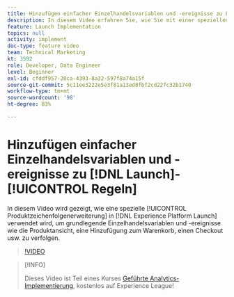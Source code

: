 ```yaml
---
title: Hinzufügen einfacher Einzelhandelsvariablen und -ereignisse zu Launch-Regeln
description: In diesem Video erfahren Sie, wie Sie mit einer speziellen Produktzeichenfolgenerweiterung in Launch grundlegende Einzelhandelsvariablen und -ereignisse wie die Produktansicht, eine Hinzufügung zum Warenkorb, einen Checkout usw. verfolgen können.
feature: Launch Implementation
topics: null
activity: implement
doc-type: feature video
team: Technical Marketing
kt: 3592
role: Developer, Data Engineer
level: Beginner
exl-id: cfddf957-20ca-4393-8a32-597f8a74a15f
source-git-commit: 5c11ee3222e5e3f81a13ed8fbf2cd22fc32b1740
workflow-type: tm+mt
source-wordcount: '98'
ht-degree: 83%

---
```


# Hinzufügen einfacher Einzelhandelsvariablen und -ereignisse zu [!DNL Launch]-[!UICONTROL Regeln]

In diesem Video wird gezeigt, wie eine spezielle [!UICONTROL Produktzeichenfolgenerweiterung] in [!DNL Experience Platform Launch] verwendet wird, um grundlegende Einzelhandelsvariablen und -ereignisse wie die Produktansicht, eine Hinzufügung zum Warenkorb, einen Checkout usw. zu verfolgen.

>[!VIDEO](https://video.tv.adobe.com/v/28763/?quality=12)

>[!INFO]
>
> Dieses Video ist Teil eines Kurses [Geführte Analytics-Implementierung](https://experienceleague.adobe.com/?recommended=Analytics-D-1-2019.1), kostenlos auf Experience League!
